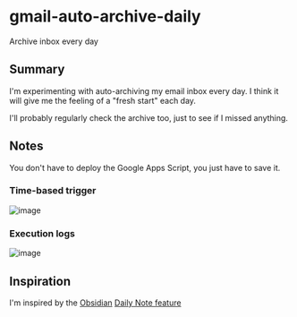 # gmail-auto-archive-daily

Archive inbox every day

## Summary

I'm experimenting with auto-archiving my email inbox every day. I think it will give me the feeling of a "fresh start" each day.

I'll probably regularly check the archive too, just to see if I missed anything.

## Notes

You don't have to deploy the Google Apps Script, you just have to save it.

### Time-based trigger

![image](https://github.com/ebanner/gmail-auto-archive-daily/assets/2068912/5cd67495-568c-448c-8804-4e40d0b09d10)

### Execution logs

![image](https://github.com/ebanner/gmail-auto-archive-daily/assets/2068912/ed6424c2-43e5-430e-961d-7ff8ae71f37b)

## Inspiration

I'm inspired by the [Obsidian](https://obsidian.md) [Daily Note feature](https://help.obsidian.md/Plugins/Daily+notes)
